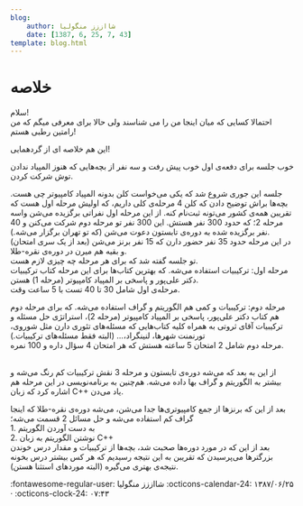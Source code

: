 ```yaml
---
blog:
    author: شااززز منگولیا
    date: [1387, 6, 25, 7, 43]
template: blog.html
---
```

# خلاصه

<div class="cnt">
سلام!<br/>احتمالا کسایى که میان اینجا من را مى شناسند ولى حالا براى معرفى میگم که من رامتین رطبی هستم!<p></p>
<p>این هم خلاصه ای از گردهمایی!</p>
<p>خوب جلسه برای دفعه‌ی اول خوب پیش رفت و سه نفر از بچه‌هایی که هنوز المپیاد ندادن توش شرکت کردن.</p>
<p>جلسه این جوری شروع شد که یکی می‌خواست کلن بدونه المپیاد کامپیوتر چی هست. بچه‌ها براش توضیح دادن که کلن 4 مرحله‌ی کلی داریم، که اولیش مرحله اول هست که تقریبن همه‌ی کشور می‌تونه ثبت‌نام کنه. از این مرحله اول نفراتی برگزیده می‌شن واسه مرحله 2؛ که حدود 300 نفر هستش. این 300 نفر تو مرحله دوم شرکت می‌کنن و 40 نفر برگزیده شده به دوره‌ی تابستون دعوت می‌شن (که تو تهران برگزار می‌شه.).<br/>در این مرحله حدود 35 نفر حضور دارن که 15 نفر برنز می‌شن (بعد از یک سری امتحان) و بقیه هم میرن در دوره‌ی نقره-طلا.<br/>تو جلسه گفته شد که برای هر مرحله چه چیزی لازم هست.<br/>مرحله اول: ترکیبیات استفاده می‌شه. که بهترین کتاب‌ها برای این مرحله کتاب ترکیبیات دکتر علی‌پور و پاسخی بر المپیاد کامپیوتر (مرحله 1) هستن.<br/>مرحله‌ی اول شامل 30 تا 40 تست با 5 ساعت وقت.</p>
<p>مرحله دوم: ترکیبیات و کمی هم الگوریتم و گراف استفاده می‌شه. که برای مرحله دوم هم کتاب دکتر علی‌پور، پاسخی بر المپیاد کامپیوتر (مرحله 2)، استراتژی حل مسئله و ترکیبیات آقای ثروتی به همراه کلیه کتاب‌هایی که مسئله‌های تئوری دارن مثل شوروی، تورنمنت شهرها، لنینگراد،... (البته فقط مسئله‌های ترکیبیات.)<br/>مرحله دوم شامل 2 امتحان 5 ساعته هستش که هر امتحان 4 سؤال داره و 100 نمره.</p>
<p><br/>از این به بعد که می‌شه دوره‌ی تابستون و مرحله 3 نقش ترکیبیات کم رنگ می‌شه و بیشتر به الگوریتم و گراف بها داده می‌شه. هم‌چنین به برنامه‌نویسی در این مرحله هم اشاره کرد که زبان C++ یاد می‌دن.</p>
<p>بعد از این که برنز‌ها از جمع کامپیوتری‌ها جدا می‌شن، می‌شه دوره‌ی نقره-طلا که اینجا گراف کم استفاده می‌شه و حل مسائل 2 قسمت می‌شه؛<br/>1. به دست آوردن الگوریتم<br/>2. نوشتن الگوریتم به زبان C++<br/>بعد از این که در مورد دوره‌ها صحبت شد، بچه‌ها از ترکیبیات و مقدار درس خوندن بزرگتر‌ها می‌پرسیدن که تقریبن به این نتیجه رسیدیم که هر کس بیشتر درس بخونه نتیجه‌ی بهتری می‌گیره (البته موردهای استثنا هستن).</p>
</div>

<div class="blog-info" markdown>
<span class="blog-author">
:fontawesome-regular-user: شااززز منگولیا
</span>
<span class="blog-date">
:octicons-calendar-24: ۱۳۸۷/۰۶/۲۵ · :octicons-clock-24: ۰۷:۴۳
</span>
</div>

